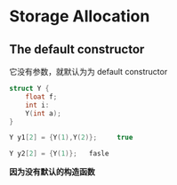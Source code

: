 # Storage Allocation

## The default constructor

它没有参数，就默认为为 default constructor

```cpp
struct Y {
    float f;
    int i:
    Y(int a);
}
```

```cpp
Y y1[2] = {Y(1),Y(2)};     true

Y y2[2] = {Y(1)};   fasle
```


**因为没有默认的构造函数**
